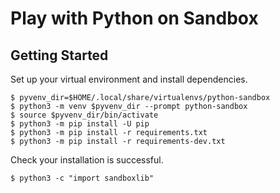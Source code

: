 # Play with Python on Sandbox

## Getting Started

Set up your virtual environment and install dependencies.

```
$ pyvenv_dir=$HOME/.local/share/virtualenvs/python-sandbox
$ python3 -m venv $pyvenv_dir --prompt python-sandbox
$ source $pyvenv_dir/bin/activate
$ python3 -m pip install -U pip
$ python3 -m pip install -r requirements.txt
$ python3 -m pip install -r requirements-dev.txt
```

Check your installation is successful.

```
$ python3 -c "import sandboxlib"
```
